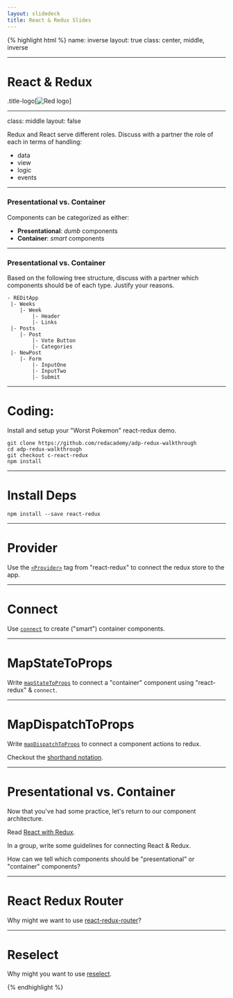 ```yaml
---
layout: slidedeck
title: React & Redux Slides
---
```


{% highlight html %}
name: inverse
layout: true
class: center, middle, inverse

---

# React & Redux

.title-logo[![Red logo](/public/img/red-logo-white.svg)]

---
class: middle
layout: false

Redux and React serve different roles. Discuss with a partner the role of each in terms of handling:
- data
- view
- logic
- events

---

### Presentational vs. Container

Components can be categorized as either:

- **Presentational**: *dumb* components
- **Container**: *smart* components

---

### Presentational vs. Container

Based on the following tree structure, discuss with a partner which components should be of each type. Justify your reasons.

```
- REDitApp
 |- Weeks
    |- Week
        |- Header
        |- Links
 |- Posts
    |- Post
        |- Vote Button
        |- Categories
 |- NewPost
    |- Form
        |- InputOne
        |- InputTwo
        |- Submit
```

---

# Coding:

Install and setup your "Worst Pokemon" react-redux demo.

```shell
git clone https://github.com/redacademy/adp-redux-walkthrough
cd adp-redux-walkthrough
git checkout c-react-redux
npm install
```

---

# Install Deps

`npm install --save react-redux`

---

# Provider

Use the [`<Provider>`](https://github.com/reactjs/react-redux/blob/master/docs/api.md#provider-store) tag from "react-redux" to connect the redux store to the app.

---

# Connect

Use [`connect`](https://github.com/reactjs/react-redux/blob/master/docs/api.md#connectmapstatetoprops-mapdispatchtoprops-mergeprops-options) to create ("smart") container components.

---

# MapStateToProps

Write [`mapStateToProps`](https://github.com/reactjs/react-redux/blob/master/docs/api.md#connectmapstatetoprops-mapdispatchtoprops-mergeprops-options) to connect a "container" component using "react-redux" & `connect`.

---

# MapDispatchToProps

Write [`mapDispatchToProps`](https://github.com/reactjs/react-redux/blob/master/docs/api.md#connectmapstatetoprops-mapdispatchtoprops-mergeprops-options) to connect a component actions to redux.

Checkout the [shorthand notation](https://egghead.io/lessons/javascript-redux-using-mapdispatchtoprops-shorthand-notation).

---

# Presentational vs. Container

Now that you've had some practice, let's return to our component architecture.

Read [React with Redux](http://redux.js.org/docs/basics/UsageWithReact.html).

In a group, write some guidelines for connecting React & Redux.

How can we tell which components should be "presentational" or "container" components?

---

# React Redux Router

Why might we want to use [react-redux-router](https://github.com/reactjs/react-router-redux)?

---

# Reselect

Why might you want to use [reselect](https://github.com/reactjs/reselect).


{% endhighlight %}
